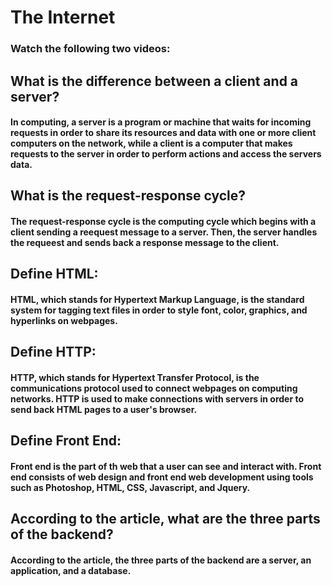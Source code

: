 # The Internet

### Watch the following two videos:


## What is the difference between a client and a server?

#### In computing, a server is a program or machine that waits for incoming requests in order to share its resources and data with one or more client computers on the network, while a client is a computer that makes requests to the server in order to perform actions and access the servers data.

## What is the request-response cycle?

#### The request-response cycle is the computing cycle which begins with a client sending a reequest message to a server. Then, the server handles the requeest and sends back a response message to the client.  

## Define HTML:

#### HTML, which stands for Hypertext Markup Language, is the standard system for tagging text files in order to style font, color, graphics, and hyperlinks on webpages. 

## Define HTTP:

#### HTTP, which stands for Hypertext Transfer Protocol, is the communications protocol used to connect webpages on computing networks. HTTP is used to make connections with servers in order to send back HTML pages to a user's browser.

## Define Front End:

#### Front end is the part of th web that a user can see and interact with. Front end consists of web design and front end web development using tools such as Photoshop, HTML, CSS, Javascript, and Jquery.

## According to the article, what are the three parts of the backend?

#### According to the article, the three parts of the backend are a server, an application, and a database.
